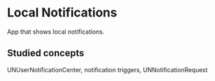 # Local Notifications

App that shows local notifications.

## Studied concepts

UNUserNotificationCenter, notification triggers, UNNotificationRequest
